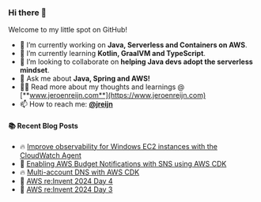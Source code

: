 ### Hi there 👋

Welcome to my little spot on GitHub!

- 🔭 I’m currently working on **Java, Serverless and Containers on AWS**.
- 🌱 I’m currently learning **Kotlin, GraalVM and TypeScript**.
- 👯 I’m looking to collaborate on **helping Java devs adopt the serverless mindset**.
- 💬 Ask me about **Java, Spring and AWS!**
- 👨‍💻 Read more about my thoughts and learnings @ [**www.jeroenreijn.com**](https://www.jeroenreijn.com)
- 📫 How to reach me: [**@jreijn**](https://x.com/jreijn)

#### :books: Recent Blog Posts
<!-- BLOGPOSTS:START -->
 - 🔥 [Improve observability for Windows EC2 instances with the CloudWatch Agent](http://www.jeroenreijn.com/2025/10/improve-observability-for-windows-ec2-instances-with-the-cloudwatch-agent.html)
 - 🌮 [Enabling AWS Budget Notifications with SNS using AWS CDK](http://www.jeroenreijn.com/2025/08/enabling-aws-budget-notifications-with-sns-using-aws-cdk.html)
 - 🔥 [Multi-account DNS with AWS CDK](http://www.jeroenreijn.com/2025/02/multi-account-dns-with-aws-cdk.html)
 - 💫 [AWS re:Invent 2024 Day 4](http://www.jeroenreijn.com/2024/12/aws-reinvent-2024-day-4.html)
 - 💯 [AWS re:Invent 2024 Day 3](http://www.jeroenreijn.com/2024/12/aws-reinvent-2024-day-3.html)<!-- BLOGPOSTS:END -->

<!--
**jreijn/jreijn** is a ✨ _special_ ✨ repository because its `README.md` (this file) appears on your GitHub profile.

Here are some ideas to get you started:

- 😄 Pronouns: ...
- ⚡ Fun fact: ...
-->

